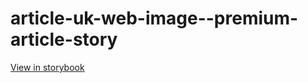 # article-uk-web-image--premium-article-story

[View in storybook](https://raw.githack.com/Independent-Digital-News-and-Media-Ltd/indy-pwamp-sb/PR-1638-sb/index.html?path=/story/article-uk-web-image--premium-article-story)